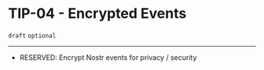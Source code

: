 # TIP-04 - Encrypted Events
`draft` `optional`

---

- RESERVED: Encrypt Nostr events for privacy / security